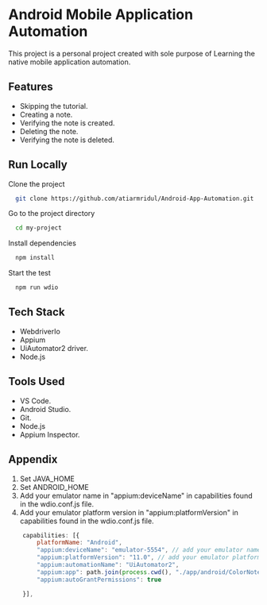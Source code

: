 
# Android Mobile Application Automation

This project is a personal project created with sole purpose of Learning the native mobile application automation. 

## Features

- Skipping the tutorial. 
- Creating a note. 
- Verifying the note is created. 
- Deleting the note. 
- Verifying the note is deleted. 




## Run Locally

Clone the project

```bash
  git clone https://github.com/atiarmridul/Android-App-Automation.git
```

Go to the project directory

```bash
  cd my-project
```

Install dependencies

```bash
  npm install
```

Start the test

```bash
  npm run wdio
```


## Tech Stack

- WebdriverIo
- Appium
- UiAutomator2 driver. 
- Node.js

## Tools Used

- VS Code.
- Android Studio.
- Git.  
- Node.js
- Appium Inspector. 



## Appendix

1. Set JAVA_HOME
2. Set ANDROID_HOME
3. Add your emulator name in "appium:deviceName" in capabilities found in the wdio.conf.js file. 
4. Add your emulator platform version in "appium:platformVersion" in capabilities found in the wdio.conf.js file. 

```javascript
    capabilities: [{
        platformName: "Android",
        "appium:deviceName": "emulator-5554", // add your emulator name here. 
        "appium:platformVersion": "11.0", // add your emulator platform version here. 
        "appium:automationName": "UiAutomator2",
        "appium:app": path.join(process.cwd(), "./app/android/ColorNote+Notepad.apk"),
        "appium:autoGrantPermissions": true

    }],
